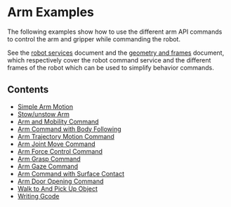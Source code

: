 <!--
Copyright (c) 2021 Boston Dynamics, Inc.  All rights reserved.

Downloading, reproducing, distributing or otherwise using the SDK Software
is subject to the terms and conditions of the Boston Dynamics Software
Development Kit License (20191101-BDSDK-SL).
-->

# Arm Examples

The following examples show how to use the different arm API commands to control the arm and gripper while commanding the robot.

See the [robot services](../../../docs/concepts/robot_services.md) document and the [geometry and frames](../../../docs/concepts/geometry_and_frames.md) document, which respectively cover the robot command service and the different frames of the robot which can be used to simplify behavior commands.


## Contents

* [Simple Arm Motion](../arm_simple/README.md)
* [Stow/unstow Arm](../arm_stow_unstow/README.md)
* [Arm and Mobility Command](../arm_and_mobility_command/README.md)
* [Arm Command with Body Following](../arm_with_body_follow/README.md)
* [Arm Trajectory Motion Command](../arm_trajectory/README.md)
* [Arm Joint Move Command](../arm_joint_move/README.md)
* [Arm Force Control Command](../arm_force_control/README.md)
* [Arm Grasp Command](../arm_grasp/README.md)
* [Arm Gaze Command](../arm_gaze/README.md)
* [Arm Command with Surface Contact](../arm_surface_contact/README.md)
* [Arm Door Opening Command](../arm_door/README.md)
* [Walk to And Pick Up Object](../arm_walk_to_object/README.md)
* [Writing Gcode](../arm_gcode/README.md)